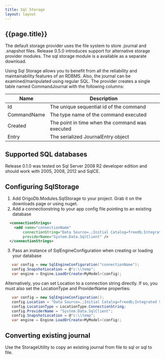 ```yaml
---
title: Sql Storage
layout: layout
---
```

## {{page.title}}

The default storage provider uses the file system to store .journal and .snapshot files. Release 0.5.0 introduces support for alternative storage provider modules.
The sql storage module is a available as a separate download.

Using Sql Storage allows you to benefit from all the reliability and maintainability features of an RDBMS. Also, the journal can
be examined/manipulated using regular SQL. The provider creates a single table named CommandJournal with the following columns:

Name | Description
-----|------------
Id | The unique sequential id of the command
CommandName | The type name of the command executed
Created | The point in time when the command was executed
Entry | The serialized JournalEntry<Command> object

## Supported SQL databases
Release 0.1.0 was tested on Sql Server 2008 R2 developer edition and should work with 2005, 2008, 2012 and SqlCE.

## Configuring SqlStorage
1. Add OrigoDb.Modules.SqlStorage to your project. Grab it on the downloads page or using nuget.
2. Add a connectionstring to your app config file pointing to an existing database
```xml
  <connectionStrings>
    <add name="connectionName"
        connectionString="Data Source=.;Initial Catalog=freedb;Integrated Security=True"
        providerName="System.Data.SqlClient" />
  </connectionStrings>
```
3. Pass an instance of SqlEngineConfiguration when creating or loading your database

```csharp
   var config = new SqlEngineConfiguration("connectionName");
   config.SnapshotLocation = @"c:\\temp";
   var engine = Engine.LoadOrCreate<MyModel>(config);
```

Alternatively, you can set Location to a connection string directly. If so, you must also set the LocationType and ProviderName properties:

```csharp
   var config = new SqlEngineConfiguration();
   config.Location = "Data Source=.;Initial Catalog=freedb;Integrated Security=True";
   config.LocationType = LocationType.ConnectionString;
   config.ProviderName = "System.Data.SqlClient";
   config.SnapshotLocation = @"c:\\temp";
   var engine = Engine.LoadOrCreate<MyModel>(config);
```

## Converting existing journal
Use the StorageUtility to copy an existing journal from file to sql or sql to file.
